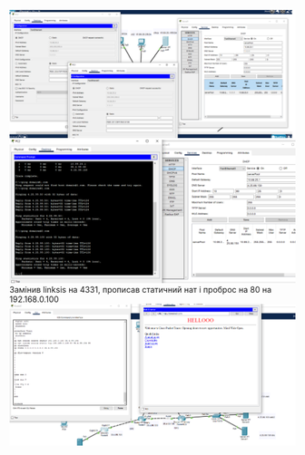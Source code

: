 ![alt text](/m1/task3.4/screenshots/1.png "Описание будет тут")
![alt text](/m1/task3.4/screenshots/2.png "Описание будет тут")
Замінив linksis на 4331, прописав статичний нат і проброс на 80 на 192.168.0.100 \
![alt text](/m1/task3.4/screenshots/4.png "Описание будет тут")
